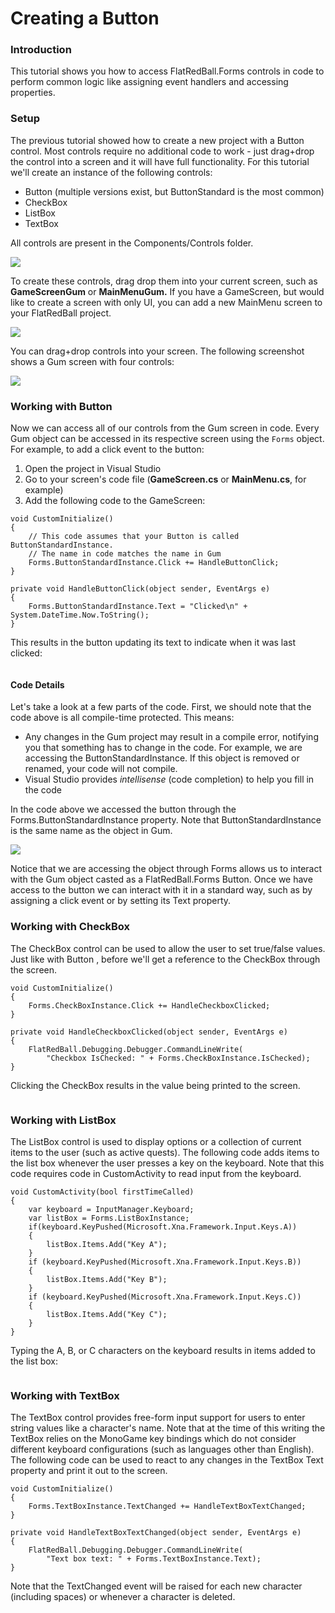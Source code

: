 # Creating a Button

### Introduction

This tutorial shows you how to access FlatRedBall.Forms controls in code to perform common logic like assigning event handlers and accessing properties.&#x20;

### Setup

The previous tutorial showed how to create a new project with a Button control. Most controls require no additional code to work - just drag+drop the control into a screen and it will have full functionality. For this tutorial we'll create an instance of the following controls:

* Button (multiple versions exist, but ButtonStandard is the most common)
* CheckBox
* ListBox
* TextBox

All controls are present in the Components/Controls folder.

![](../../../media/2023-03-img\_64264c34bfb86.png)

To create these controls, drag drop them into your current screen, such as **GameScreenGum** or **MainMenuGum.** If you have a GameScreen, but would like to create a screen with only UI, you can add a new MainMenu screen to your FlatRedBall project.

![](../../../media/2023-08-img\_64d80de02a89d.png)

You can drag+drop controls into your screen. The following screenshot shows a Gum screen with four controls:

![](../../../media/2023-08-img\_64d80ebea7f91.png)

### Working with Button

Now we can access all of our controls from the Gum screen in code. Every Gum object can be accessed in its respective screen using the `Forms` object. For example, to add a click event to the button:

1. Open the project in Visual Studio
2. Go to your screen's code file (**GameScreen.cs** or **MainMenu.cs**, for example)
3. Add the following code to the GameScreen:

```lang:c#
void CustomInitialize()
{
    // This code assumes that your Button is called ButtonStandardInstance.
    // The name in code matches the name in Gum
    Forms.ButtonStandardInstance.Click += HandleButtonClick;
}

private void HandleButtonClick(object sender, EventArgs e)
{
    Forms.ButtonStandardInstance.Text = "Clicked\n" + System.DateTime.Now.ToString();
}
```

This results in the button updating its text to indicate when it was last clicked:

<figure><img src="../../../media/2017-11-12_17-03-31.gif" alt=""><figcaption></figcaption></figure>

#### Code Details

Let's take a look at a few parts of the code. First, we should note that the code above is all compile-time protected. This means:

* Any changes in the Gum project may result in a compile error, notifying you that something has to change in the code. For example, we are accessing the ButtonStandardInstance. If this object is removed or renamed, your code will not compile.
* Visual Studio provides _intellisense_ (code completion) to help you fill in the code

In the code above we accessed the button through the Forms.ButtonStandardInstance property. Note that ButtonStandardInstance is the same name as the object in Gum.

![](../../../media/2023-08-img\_64d810334fa4b.png)

Notice that we are accessing the object through Forms allows us to interact with the Gum object casted as a FlatRedBall.Forms Button. Once we have access to the button we can interact with it in a standard way, such as by assigning a click event or by setting its Text property.

### Working with CheckBox

The CheckBox control can be used to allow the user to set true/false values. Just like with Button , before we'll get a reference to the CheckBox through the screen.

```lang:c#
void CustomInitialize()
{
    Forms.CheckBoxInstance.Click += HandleCheckboxClicked;
}

private void HandleCheckboxClicked(object sender, EventArgs e)
{
    FlatRedBall.Debugging.Debugger.CommandLineWrite(
        "Checkbox IsChecked: " + Forms.CheckBoxInstance.IsChecked);
}
```

Clicking the CheckBox results in the value being printed to the screen.

<figure><img src="../../../media/2017-11-12_20-15-00.gif" alt=""><figcaption></figcaption></figure>

### Working with ListBox

The ListBox control is used to display options or a collection of current items to the user (such as active quests). The following code adds items to the list box whenever the user presses a key on the keyboard. Note that this code requires code in CustomActivity to read input from the keyboard.

```lang:c#
void CustomActivity(bool firstTimeCalled)
{
    var keyboard = InputManager.Keyboard;
    var listBox = Forms.ListBoxInstance;
    if(keyboard.KeyPushed(Microsoft.Xna.Framework.Input.Keys.A))
    {
        listBox.Items.Add("Key A");
    }
    if (keyboard.KeyPushed(Microsoft.Xna.Framework.Input.Keys.B))
    {
        listBox.Items.Add("Key B");
    }
    if (keyboard.KeyPushed(Microsoft.Xna.Framework.Input.Keys.C))
    {
        listBox.Items.Add("Key C");
    }
}
```

Typing the A, B, or C characters on the keyboard results in items added to the list box:

<figure><img src="../../../media/2017-11-12_20-16-58.gif" alt=""><figcaption></figcaption></figure>

### Working with TextBox

The TextBox control provides free-form input support for users to enter string values like a character's name. Note that at the time of this writing the TextBox relies on the MonoGame key bindings which do not consider different keyboard configurations (such as languages other than English). The following code can be used to react to any changes in the TextBox Text property and print it out to the screen.

```lang:c#
void CustomInitialize()
{
    Forms.TextBoxInstance.TextChanged += HandleTextBoxTextChanged;
}

private void HandleTextBoxTextChanged(object sender, EventArgs e)
{
    FlatRedBall.Debugging.Debugger.CommandLineWrite(
        "Text box text: " + Forms.TextBoxInstance.Text);
}
```

Note that the TextChanged event will be raised for each new character (including spaces) or whenever a character is deleted.

<figure><img src="../../../media/2017-11-12_20-23-02.gif" alt=""><figcaption></figcaption></figure>
